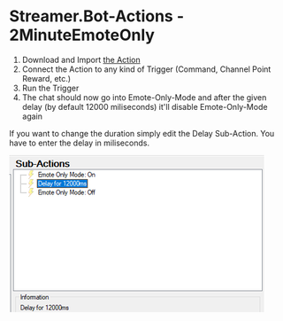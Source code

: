 # Streamer.Bot-Actions - 2MinuteEmoteOnly

1. Download and Import [the Action](2MinuteEmotesOnly.sb)
2. Connect the Action to any kind of Trigger (Command, Channel Point Reward, etc.)
3. Run the Trigger
4. The chat should now go into Emote-Only-Mode and after the given delay (by default 12000 miliseconds) it'll disable Emote-Only-Mode again

If you want to change the duration simply edit the Delay Sub-Action. You have to enter the delay in miliseconds.

![where-to-change-the-delay](emote-only.png)

